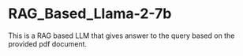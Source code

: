 # RAG_Based_Llama-2-7b
This is a RAG based LLM that gives answer to the query based on the provided pdf document.
